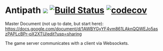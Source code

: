 # Antipath [![](https://godoc.org/github.com/VivaLaPanda/antipath?status.svg)](http://godoc.org/github.com/VivaLaPanda/antipath) [![Build Status](https://travis-ci.org/VivaLaPanda/antipath.svg?branch=master)](https://travis-ci.org/VivaLaPanda/antipath) [![codecov](https://codecov.io/gh/VivaLaPanda/antipath/branch/master/graph/badge.svg)](https://codecov.io/gh/VivaLaPanda/antipath)

Master Document (not up to date, but start here): https://docs.google.com/document/d/1AWBYGyYF4vm861LAknQQWEJo5aszPAPLcBPr-pX2XTU/edit?usp=sharing

The game server communicates with a client via Websockets.
